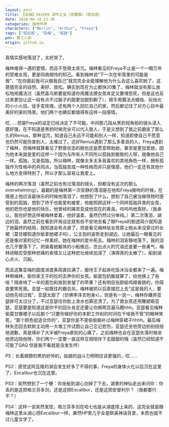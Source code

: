 ```yaml
---
layout: post
title: 【亚梅】S02E09 湖中之女（芙蕾雅）（观后感）
date: 2020-08-18 21:30
categories: 梅林传奇
characters: ["Merlin", "Arthur", "Freya"]
tags: ["观后感", "亚梅", "孤独"]
pov: 第三人称
origin: github.io
---
```


真情实感地落泪了，太好哭了。

梅林难得一遇的爱情，而且不觉得太突兀。梅林看见的Freya不止是一个一眼万年的受难女孩，更是同病相怜的知己。看到梅林说“下一次在牢笼里的可能是我”、“在你面前我可以做我自己”就完完全全能理解他为什么会这么喜欢她了，这感情完全的自然、美好、放松。确实到现在为止都快20集了，梅林就没有那么放松地用魔法过（虽然盖乌斯要是知道你用魔法撩女孩肯定又要埋怨死，但是这也反过来更加让这一段有点不过脑子的甜更加甜到齁了），顺手用魔法点蜡烛、玩烛光的小小火焰、徒手变玫瑰，还有两个人回忆自己的家，然后都记住了对方心目中最美好的家的场景。他们两个也确实都值得有这样一段感情。

哎……但是Freya的设定已经决定了不可能。中间那几段从黑豹视角拍的镜头浸入感好强，在不知道是黑豹时候完全可以代入狼人，于是又想到了我之前磨皮了那么久的Remus，那种诅咒，知道自己永远不可能和别人一样，知道即使自己不愿意也仍然可能伤害别人，太难过了。还好Remus遇到了那么多善良的人，Freya遇到了梅林，而梅林就算看见了野兽状态的她也还是愿意帮助她，甚至是更加爱她，因为他本来就是爱的这样一个因为与所有人不同所以孤独到极致的人呀，就像他自己一样。孤独，又是孤独，所以梅林，就像太多太多我喜欢的其他角色一样，拥有孤独作为性格中的共同点。当孤独变成一种性格而非只是情感，他们一定还有其他什么地方变得特别了，所以才那么容易让我爱上。

梅林的两次落泪（虽然之前也有过落泪的镜头，但都没有这次的那么overwhelming）。最戳的是梅林第一次安静的落泪是在他和Freya接吻的时候，在情感上他应该最快乐的时候他落泪了，他想到了什么，想到了自己被当做怪物时感受到的孤独，想到了终于也能爱和被爱，他能照顾这样一个同样孤独异类的女孩，他的悲伤也是他的快乐，他曾经的痛苦变成他现在的善良。呜呜呜他真好。（我承认，我也好想这样被梅林爱着，他好温柔，虽然仍然过分单纯。）第二次落泪，湖边的泪。虽然之前在看到开局设定就有些不安地去看了眼Freya的剧透简介就知道了她最终的结局，就知道会有点虐了，但是看见梅林给女孩穿上她从来没穿过的长裙（莫甘娜知道你偷拿她裙子吗），公主抱的姿势走到湖边，让她最后一眼看见的还是像对家的记忆一样美好。她在梅林的爱中死去。梅林的泪安静地落下，我的泪也几乎要落下了。把装着她躯体的小船推远，念出点火的咒语还是要一些勇气，梅林闭眼忍受那种悲痛的表情又让这种悲壮继续加深了（演得真的太棒了），船到湖心点火、沉船。

而且这集亚梅的甜度进度条简直拉满了，服侍王子起床吃饭沐浴全都来了一遍。梅林啊梅林，偷你家王子的吃的去养你的女孩。偷面包奶酪就算了，给他换上了些啥？隔夜啃了一半的面包和放到发皱了的苹果？还有明目张胆偷鸡翅香肠的，你简直要笑死我。亚瑟一如既往的霸总风，梅林被抓以后直接怼上去“这是我的人，要动他先经过我”，亚瑟太甜了（仿佛李泽言附身x）。但是有一说一，梅林你嫌弃亚瑟胖可太过分了，不过亚瑟往你脸上泼水也算还清了。为了救女孩还用雕塑砸亚瑟，亚瑟要是知道这是你干的回头肯定还要让你擦两百遍马厩hhh。亚瑟看见梅林偷莫甘娜裙子以后那个“只要你做好你的本职工作别的时间在干啥我不管”的眼神笑死，“那个颜色挺适合你的”，亚瑟你是不是偷偷脑补过梅林穿裙子hhhh。最后梅林失恋回去默默主动用一大堆工作试图让自己忘记悲伤，亚瑟还坐他旁边别别扭扭地道歉，真是填补了大半被Freya虐到的心痛了。之前梅林也会在亚瑟失落时候坐他旁边陪他呀，你们两个一定要一直这样互相陪伴下去甜甜的哦（虽然已经知道不可能了QAQ 但是我不看就是没发生哼）

PS：长着翅膀的黑豹好帅的，姑娘的战斗力明明应该更强的，哎……

PS2：感觉这阿瓦隆的湖会发生好多了不得的事，Freya的身体火化以后沉在这里了，Excalibur也沉在这里。

PS3：突然想到了一个梗：你坐船到湖心剑掉了下去，湖里的神仙走出来问你：你丢的是这把格兰芬多剑，还是这把Excalibur，还是这把安督利尔？（我都要行不？）

PS4：这样一说突然发现，格兰芬多剑在哈七也是从湖底捞上来的，这完全就是跟梅林这里从湖心捞Excalibur一样。果然HP里几乎全是欧美神话背景，本质也就不过儿童文学了。